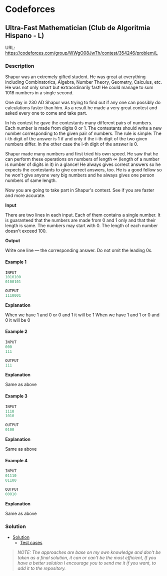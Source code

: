 # Codeforces

## Ultra-Fast Mathematician (Club de Algoritmia Hispano - L)
URL: https://codeforces.com/group/WWgO08JwTh/contest/354246/problem/L

### Description

Shapur was an extremely gifted student. He was great at everything including Combinatorics, Algebra, Number Theory, Geometry, Calculus, etc. He was not only smart but extraordinarily fast! He could manage to sum 1018 numbers in a single second.

One day in 230 AD Shapur was trying to find out if any one can possibly do calculations faster than him. As a result he made a very great contest and asked every one to come and take part.

In his contest he gave the contestants many different pairs of numbers. Each number is made from digits 0 or 1. The contestants should write a new number corresponding to the given pair of numbers. The rule is simple: The i-th digit of the answer is 1 if and only if the i-th digit of the two given numbers differ. In the other case the i-th digit of the answer is 0.

Shapur made many numbers and first tried his own speed. He saw that he can perform these operations on numbers of length ∞ (length of a number is number of digits in it) in a glance! He always gives correct answers so he expects the contestants to give correct answers, too. He is a good fellow so he won't give anyone very big numbers and he always gives one person numbers of same length.

Now you are going to take part in Shapur's contest. See if you are faster and more accurate.

**Input**

There are two lines in each input. Each of them contains a single number. It is guaranteed that the numbers are made from 0 and 1 only and that their length is same. The numbers may start with 0. The length of each number doesn't exceed 100.

**Output**

Write one line — the corresponding answer. Do not omit the leading 0s.

#### Example 1
```java
INPUT
1010100
0100101

OUTPUT
1110001
```
**Explanation**

When we have 1 and 0 or 0 and 1 it will be 1
When we have 1 and 1 or 0 and 0 it will be 0 

#### Example 2
```java
INPUT
000
111

OUTPUT
111
```
**Explanation**

Same as above

#### Example 3
```java
INPUT
1110
1010

OUTPUT
0100
```
**Explanation**

Same as above

#### Example 4
```java
INPUT
01110
01100

OUTPUT
00010
```
**Explanation**

Same as above

### Solution

* [Solution](Solution.java)
  * [Test cases](../../../../test/java/codeforces/ultrafastmathematician/SolutionTest.java)

> *NOTE: The approaches are base on my own knowledge and don't be taken as a final solution, it can or can't be the most efficient, If you have a better solution I encourage you to send me it if you want, to add it to the repository.*  